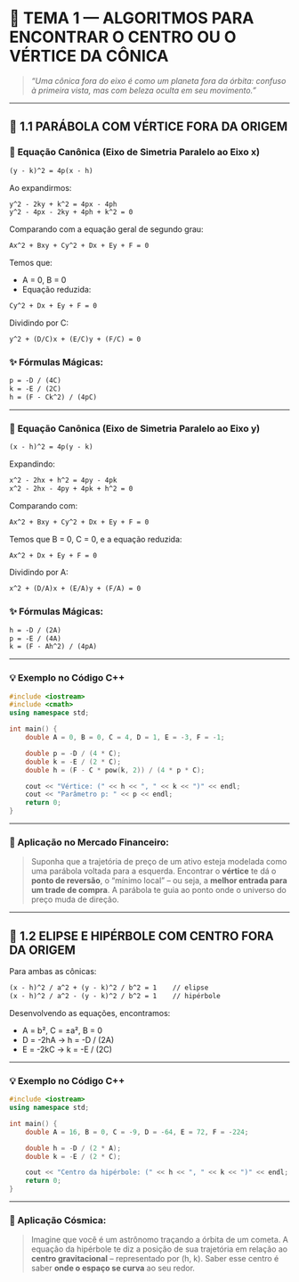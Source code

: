 
# 🌌 TEMA 1 — ALGORITMOS PARA ENCONTRAR O CENTRO OU O VÉRTICE DA CÔNICA

> _“Uma cônica fora do eixo é como um planeta fora da órbita: confuso à primeira vista, mas com beleza oculta em seu movimento.”_

---

## 📘 1.1 PARÁBOLA COM VÉRTICE FORA DA ORIGEM

### 🔧 **Equação Canônica (Eixo de Simetria Paralelo ao Eixo x)**

```latex
(y - k)^2 = 4p(x - h)
```

Ao expandirmos:

```latex
y^2 - 2ky + k^2 = 4px - 4ph
y^2 - 4px - 2ky + 4ph + k^2 = 0
```

Comparando com a equação geral de segundo grau:

```latex
Ax^2 + Bxy + Cy^2 + Dx + Ey + F = 0
```

Temos que:
- A = 0, B = 0
- Equação reduzida:

```latex
Cy^2 + Dx + Ey + F = 0
```

Dividindo por C:

```latex
y^2 + (D/C)x + (E/C)y + (F/C) = 0
```

### ✨ Fórmulas Mágicas:

```latex
p = -D / (4C)
k = -E / (2C)
h = (F - Ck^2) / (4pC)
```

---

### 🔧 **Equação Canônica (Eixo de Simetria Paralelo ao Eixo y)**

```latex
(x - h)^2 = 4p(y - k)
```

Expandindo:

```latex
x^2 - 2hx + h^2 = 4py - 4pk
x^2 - 2hx - 4py + 4pk + h^2 = 0
```

Comparando com:

```latex
Ax^2 + Bxy + Cy^2 + Dx + Ey + F = 0
```

Temos que B = 0, C = 0, e a equação reduzida:

```latex
Ax^2 + Dx + Ey + F = 0
```

Dividindo por A:

```latex
x^2 + (D/A)x + (E/A)y + (F/A) = 0
```

### ✨ Fórmulas Mágicas:

```latex
h = -D / (2A)
p = -E / (4A)
k = (F - Ah^2) / (4pA)
```

---

### 💡 Exemplo no Código C++

```cpp
#include <iostream>
#include <cmath>
using namespace std;

int main() {
    double A = 0, B = 0, C = 4, D = 1, E = -3, F = -1;

    double p = -D / (4 * C);
    double k = -E / (2 * C);
    double h = (F - C * pow(k, 2)) / (4 * p * C);

    cout << "Vértice: (" << h << ", " << k << ")" << endl;
    cout << "Parâmetro p: " << p << endl;
    return 0;
}
```

---

### 💸 Aplicação no Mercado Financeiro:

> Suponha que a trajetória de preço de um ativo esteja modelada como uma parábola voltada para a esquerda. Encontrar o **vértice** te dá o **ponto de reversão**, o “mínimo local” – ou seja, a **melhor entrada para um trade de compra**. A parábola te guia ao ponto onde o universo do preço muda de direção.

---

## 📘 1.2 ELIPSE E HIPÉRBOLE COM CENTRO FORA DA ORIGEM

Para ambas as cônicas:

```latex
(x - h)^2 / a^2 + (y - k)^2 / b^2 = 1    // elipse
(x - h)^2 / a^2 - (y - k)^2 / b^2 = 1    // hipérbole
```

Desenvolvendo as equações, encontramos:

- A = b², C = ±a², B = 0
- D = -2hA  →  h = -D / (2A)
- E = -2kC  →  k = -E / (2C)

---

### 💡 Exemplo no Código C++

```cpp
#include <iostream>
using namespace std;

int main() {
    double A = 16, B = 0, C = -9, D = -64, E = 72, F = -224;

    double h = -D / (2 * A);
    double k = -E / (2 * C);

    cout << "Centro da hipérbole: (" << h << ", " << k << ")" << endl;
    return 0;
}
```

---

### 🌌 Aplicação Cósmica:

> Imagine que você é um astrônomo traçando a órbita de um cometa. A equação da hipérbole te diz a posição de sua trajetória em relação ao **centro gravitacional** – representado por (h, k). Saber esse centro é saber **onde o espaço se curva** ao seu redor.
